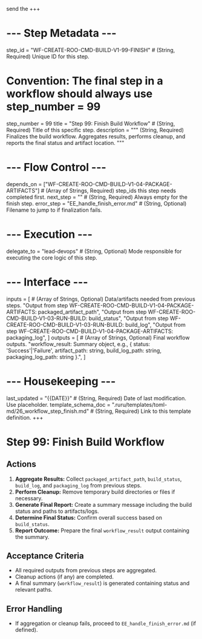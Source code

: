 send the +++
# --- Step Metadata ---
step_id = "WF-CREATE-ROO-CMD-BUILD-V1-99-FINISH" # (String, Required) Unique ID for this step.
# Convention: The final step in a workflow should always use step_number = 99
step_number = 99
title = "Step 99: Finish Build Workflow" # (String, Required) Title of this specific step.
description = """
(String, Required) Finalizes the build workflow. Aggregates results,
performs cleanup, and reports the final status and artifact location.
"""

# --- Flow Control ---
depends_on = ["WF-CREATE-ROO-CMD-BUILD-V1-04-PACKAGE-ARTIFACTS"] # (Array of Strings, Required) step_ids this step needs completed first.
next_step = "" # (String, Required) Always empty for the finish step.
error_step = "EE_handle_finish_error.md" # (String, Optional) Filename to jump to if finalization fails.

# --- Execution ---
delegate_to = "lead-devops" # (String, Optional) Mode responsible for executing the core logic of this step.

# --- Interface ---
inputs = [ # (Array of Strings, Optional) Data/artifacts needed from previous steps.
    "Output from step WF-CREATE-ROO-CMD-BUILD-V1-04-PACKAGE-ARTIFACTS: packaged_artifact_path",
    "Output from step WF-CREATE-ROO-CMD-BUILD-V1-03-RUN-BUILD: build_status",
    "Output from step WF-CREATE-ROO-CMD-BUILD-V1-03-RUN-BUILD: build_log",
    "Output from step WF-CREATE-ROO-CMD-BUILD-V1-04-PACKAGE-ARTIFACTS: packaging_log",
]
outputs = [ # (Array of Strings, Optional) Final workflow outputs.
    "workflow_result: Summary object, e.g., { status: 'Success'|'Failure', artifact_path: string, build_log_path: string, packaging_log_path: string }.",
]

# --- Housekeeping ---
last_updated = "{{DATE}}" # (String, Required) Date of last modification. Use placeholder.
template_schema_doc = ".ruru/templates/toml-md/26_workflow_step_finish.md" # (String, Required) Link to this template definition.
+++

# Step 99: Finish Build Workflow

## Actions

1.  **Aggregate Results:** Collect `packaged_artifact_path`, `build_status`, `build_log`, and `packaging_log` from previous steps.
2.  **Perform Cleanup:** Remove temporary build directories or files if necessary.
3.  **Generate Final Report:** Create a summary message including the build status and paths to artifacts/logs.
4.  **Determine Final Status:** Confirm overall success based on `build_status`.
5.  **Report Outcome:** Prepare the final `workflow_result` output containing the summary.

## Acceptance Criteria

*   All required outputs from previous steps are aggregated.
*   Cleanup actions (if any) are completed.
*   A final summary (`workflow_result`) is generated containing status and relevant paths.

## Error Handling

*   If aggregation or cleanup fails, proceed to `EE_handle_finish_error.md` (if defined).